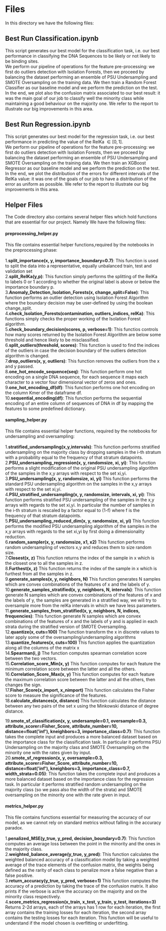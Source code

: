 # Files
In this directory we have the following files:

## Best Run Classification.ipynb
This script generates our best model for the classification task, i.e. our best performance in classifying the DNA Sequences to be likely or not likely to be binding sites. <br>
We perform our pipeline of operations for the feature pre-processing: we first do outliers detection with Isolation Forests, then we proceed by balancing the dataset performing an ensemble of PSU Undersampling and SMOTE Oversampling on the training data. We then train a Random Forest Classifier as our baseline model and we perform the prediction on the test. In the end, we plot also the confusion matrix associated to our best result: it was the main goal of our job to classify well the minority class while maintaining a good behaviour on the majority one. We refer to the report to illustrate our big improvements in this area.

## Best Run Regression.ipynb
This script generates our best model for the regression task, i.e. our best performance in predicting the value of the RelKa $\in [0,1]$.<br>
We perform our pipeline of operations for the feature pre-processing: we first do outliers detection with Isolation Forests, then we proceed by balancing the dataset performing an ensemble of PSU Undersampling and SMOTE Oversampling on the training data. We then train an XGBoost Regressor as our baseline model and we perform the prediction on the test. 
In the end, we plot the distribution of the errors for different intervals of the RelKa value: it was one of the goals of our job to have a distribution of the error as uniform as possible. We refer to the report to illustrate our big improvements in this area.

## Helper Files
The Code directory also contains several helper files which hold functions that are essential for our project. Namely We have the following files:

#### preprocessing_helper.py
This file contains essential helper functions,required by the notebooks in the preprocessing phase:<br><br>
1.**split_importance(x, y, importance_boundary=0.7)**: This function is used to split the data into a representative, equally unbalanced train, test and validation set<br>
2.**split_RelKa(y,p)**: This function simply performs the splitting of the RelKa to labels 0 or 1 according to whether the original label is above or below the importance boundary p. <br>
3.**Anomaly_Detection_Isolation_Forests(x, change_split=False)**: This function performs an outlier detection using Isolation Forest Algorithm where the boundary decision may be user-defined by using the boolean change_split. <br>
4.**check_Isolation_Forests(contamination, outliers_indices, relKa)**: This functions simply checks the proper working of the Isolation Forest algorithm. <br>
5.**check_boundary_decision(scores, p, verbose=1)**: This functios controls how many scores returned by the Isolation Forest Algorithm are below some threshold and hence likely to be misclassified. <br>
6.**split_outliers(threshold, scores)**: This function is used to find the indices of the outliers in case the decision boundary of the outliers detection algorithm is changed. <br>
7.**drop_outliers(x, y, outliers)**: This function removes the outliers from the x and y passed. <br>
8.**one_hot_encode_sequence(seq)**: This function perform one hot encoding on a single DNA sequence, for each sequence it maps each character to a vector
    four dimensional vector of zeros and ones. <br>
9.**one_hot_encoding_df(df)**: This function performs one hot encoding on the column Kmer of the dataframe df. <br>
10.**sequential_encoding(df)**: This function performs the sequential encoding of an entire column of sequences of DNA in df by mapping the features to some predefined dictionary. <br>

#### sampling_helper.py
This file contains essential helper functions, required by the notebooks for undersampling and oversampling:<br><br>
1.**stratified_undersampling(x,y,intervals)**: This function performs stratified undersampling on the majority class by dropping samples in the i-th stratum with a probability equal to the frequency of that stratum datapoints. <br>
2.**PSU_undersampling_regression(x, y, randomsize, xi, yi)**:  This function performs a slight modification of the original PSU undersampling algorithm of the samples in the x,y arrays with respect to the set xi,yi. <br>
3.**PSU_undersampling(x, y, randomsize, xi, yi)** This function performs the standard PSU undersampling algorithm on the samples in the x,y arrays
  with respect to the set xi,yi. <br>
4.**PSU_stratified_undersampling(x, y, randomsize, intervals, xi, yi)**: This function performs stratified PSU undersampling of the samples in the x,y arrays
with regards to the set xi,yi. In particular the number of samples in the i-th stratum is rescaled by a factor equal to (1-f) where f is the frequency of that stratum datapoints. <br> 
5.**PSU_undersampling_reduced_dim(x, y, randomsize, xi, yi)** This function performs the modified PSU undersampling algorithm of the samples in the x,y arrays with regards to
  the set xi,yi by first doing a dimensionality reduction. <br>
6.**random_sampler(x, y, randomsize, x1, x2)** This function performs random undersampling of vectors x,y and reduces them to
  size random size. <br>
7.**Closest(x, z)** This function returns the index of the sample in x which is the closest one to all the samples in z. <br>
8.**Furthest(x, z)** This function returns the index of the sample in x which is furthest from all the samples in z. <br>
9.**generate_samples(x, y, neighbors, N)** This function generates N samples which are convex combinations of the features of x and the labels of y. <br>
10.**generate_samples_stratified(x, y, neighbors, N, intervals)**: This function generate N samples which are convex combinations of
the features of x and the labels of y, the samples are generated in a stratified way, we will try to oversample
more from the relKa intervals in which we have less parameters. <br>
11.**generate_samples_from_stratified(x, y, neighbors, N, indices, frequencies)**: This function generate N samples which are convex combinations of
    the features of x and the labels of y and is applied in each strata during the stratified version of SMOTE Oversampling. <br>
12.**quantize(x, cuts=100)** The function transform the x in discrete values to later apply some of the oversampling/undersampling algorithms<br>
13.**quantize_features(x, cuts=100)** This function applies the quantization along all the columns of the matrix x<br>
14.**Spearman(i, j)** The function computes spearman correlation score between the two vectors.<br>
15.**Correlation_score_Min(x, y)** This function computes for each feature the minimum correlation score between the latter and all the others. <br>
16.**Correlation_Score_Max(x, y)** This function computes for each feature the maximum correlation score between the latter and all the others, then changes the sign.<br>
17.**Fisher_Score(x_import, x_nimport)** This function calculates the Fisher score to measure the significance of the features.<br>
18.**calculate_distances(x, distance)** This function calculates the distance between any two pairs of the set x using the Minkowski distance of degree distance. <br>

19.**smote_sf_classification(x, y, undersample=0.1, oversample=0.3, attribute_scorer=Fisher_Score,
                            attribute_number=10, distance=float('inf'), kneighbors=3, importance_class=0.7)**: This function takes the complete input and produces a more balanced dataset based on the importance class for the classification task. In particular it performs PSU Undersampling on the majority class and SMOTE Oversampling on the minority one with the rates given by input. <br>
20.**smote_sf_regression(x, y, oversample=0.3, attribute_scorer=Fisher_Score,
                            attribute_number=10, distance=float('inf'), kneighbors=3, importance_class=0.7, width_strata=0.05)**: This function takes the complete input and produces a more balanced dataset based on the importance class for the regression task. In particular it performs stratified random undersampling on the majority class (so we pass also the width of the strata) and SMOTE oversampling on the minority one with the rate given in input. <br>


#### metrics_helper.py
This file contains functions essential for measuring the accuracy of our model, as we cannot rely on standard metrics without falling in the accuracy paradox. <br><br>
1.**penalized_MSE(y_true, y_pred, decision_boundary=0.7)**: This function computes an average loss between the point in the minority and the ones in the majority class. <br>
2.**weighted_balance_average(y_true, y_pred)**: This function calculates the weighted balanced accuracy of a classification model by taking a weighted average of the trace elements of the confusion matrix, the weights being defined as the rarity of each class to penalize more a false negative than a false positive. <br>
3.**return_accuracy(y_true, y_pred, verbose=1)** This function computes the accuracy of a prediction by taking the trace of the confusion matrix. It also prints if the verbose is active the accuracy on the majority and on the minority class respectively. <br>
4.**score_metrics_regression(x_train, x_test, y_train, y_test, iterations=3)** Returns 2-2d arrays, each of the arrays has 1 row for each iteration, the first array contains the training losses for each iteration, the second array contains the testing losses for each iteration. This function will be useful to
understand if the model chosen is overfitting or underfitting.<br>

